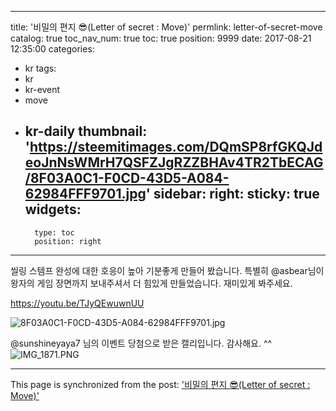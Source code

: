 
---
title: '비밀의 편지 😎(Letter of secret : Move)'
permlink: letter-of-secret-move
catalog: true
toc_nav_num: true
toc: true
position: 9999
date: 2017-08-21 12:35:00
categories:
- kr
tags:
- kr
- kr-event
- move
- kr-daily
thumbnail: 'https://steemitimages.com/DQmSP8rfGKQJdeoJnNsWMrH7QSFZJgRZZBHAv4TR2TbECAG/8F03A0C1-F0CD-43D5-A084-62984FFF9701.jpg'
sidebar:
    right:
        sticky: true
widgets:
    -
        type: toc
        position: right
---


씰링 스템프 완성에 대한 호응이 높아 기분좋게 만들어 봤습니다. 특별히 @asbear님이 왕자의 게임 장면까지 보내주셔서 더 힘있게 만들었습니다.  재미있게 봐주세요. 

https://youtu.be/TJyQEwuwnUU

![8F03A0C1-F0CD-43D5-A084-62984FFF9701.jpg](https://steemitimages.com/DQmSP8rfGKQJdeoJnNsWMrH7QSFZJgRZZBHAv4TR2TbECAG/8F03A0C1-F0CD-43D5-A084-62984FFF9701.jpg)


@sunshineyaya7 님의 이벤트 당첨으로 받은 캘리입니다. 감사해요. ^^
![IMG_1871.PNG](https://steemitimages.com/DQmWKJJnpJ4Jck29HTww3sd3Lk2BRwdGQZpHq4tXuGJUDJT/IMG_1871.PNG)

- - -

This page is synchronized from the post: ['비밀의 편지 😎(Letter of secret : Move)'](https://steemit.com/@kingbit/letter-of-secret-move)
